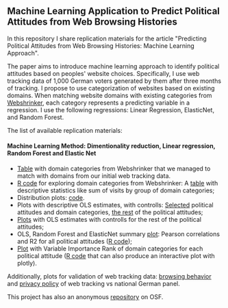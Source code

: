 ## Machine Learning Application to Predict Political Attitudes from Web Browsing Histories

In this repository I share replication materials for the article "Predicting Political Attitudes from Web Browsing Histories:
Machine Learning Approach".

The paper aims to introduce machine learning approach to identify political attitudes based on peoples' website choices. Specifically, I use web tracking data of 1,000 German voters generated by them after three months of tracking. I propose to use categorization of websites based on existing domains. When matching website domains with existing categories from [Webshrinker](https://webshrinker.com/), each category represents a predicting variable in a regression. I use the following regressions: Linear Regression, ElasticNet, and Random Forest.

The list of available replication materials:

#### Machine Learning Method: Dimentionality reduction, Linear regression, Random Forest and Elastic Net

- [Table](https://github.com/norakirkizh/ml_politics/blob/master/domain_categories-v2.csv) with domain categories from Webshrinker that we managed to match with domains from our initial web tracking data.
- [R code](https://github.com/norakirkizh/ml_politics/blob/master/category_stat.R) for exploring domain categories from Webshrinker: A [table](https://github.com/norakirkizh/ml_politics/blob/master/Sum_of_visits.csv) with descriptive statistics like sum of visits by group of domain categories;
- Distribution plots: [code](https://github.com/norakirkizh/ml_politics/blob/master/distribution_plot.r).
- Plots with descriptive OLS estimates, with controlls: [Selected](https://github.com/norakirkizh/ml_politics/blob/master/combined.pdf) political attitudes and domain categories, [the rest](https://github.com/norakirkizh/ml_politics/blob/master/combined_appendix.pdf) of the political attitudes;
- [Plots](https://github.com/norakirkizh/ml_politics/blob/master/combined_appendix.pdf) with OLS estimates with controlls for the rest of the political attitudes;
- OLS, Random Forest and ElasticNet summary [plot](https://github.com/norakirkizh/ml_politics/blob/master/R2_corr.pdf): Pearson correlations and R2 for all political attitudes ([R code](https://github.com/norakirkizh/ml_politics/blob/master/R2_plot.r));
- [Plot](https://github.com/norakirkizh/ml_politics/blob/master/varImp_alpha.pdf) with Variable Importance Rank of domain categories for each political attitude ([R code](https://github.com/norakirkizh/ml_politics/blob/master/varImp.r) that can also produce an interactive plot with plotly).

Additionally, plots for validation of web tracking data: [browsing behavior](https://github.com/norakirkizh/ml_politics/blob/master/ivw_germany.pdf) and [privacy policy](https://github.com/norakirkizh/ml_politics/blob/master/plot_privacy_noad.pdf) of web tracking vs national German panel.

This project has also an anonymous [repository](https://osf.io/us4dz/?view_only=65edf1069f7341a88380f40b1ec2c43d) on OSF.
